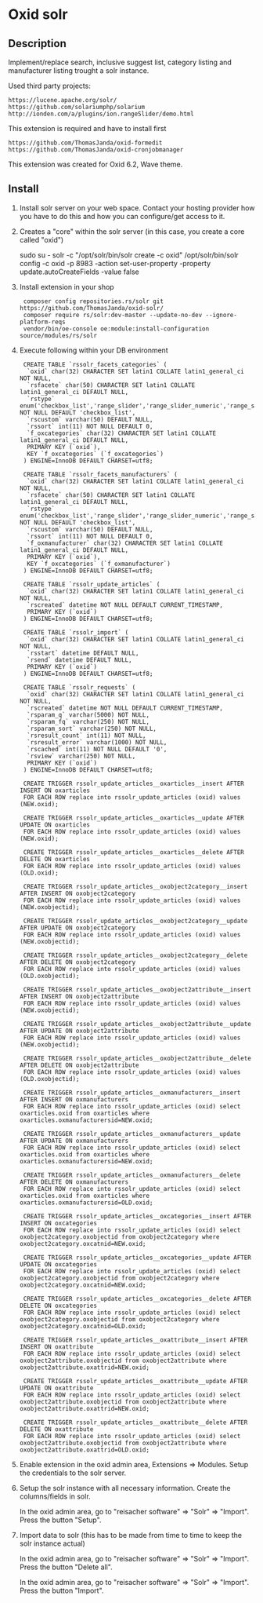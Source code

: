# Oxid solr

## Description

Implement/replace search, inclusive suggest list, category listing and manufacturer listing 
trought a solr instance. 

Used third party projects: 

    https://lucene.apache.org/solr/
    https://github.com/solariumphp/solarium
    http://ionden.com/a/plugins/ion.rangeSlider/demo.html

This extension is required and have to install first

    https://github.com/ThomasJanda/oxid-formedit
    https://github.com/ThomasJanda/oxid-cronjobmanager

This extension was created for Oxid 6.2, Wave theme.


## Install

1. Install solr server on your web space. Contact your hosting provider how you have to do this and how you can configure/get access to it.

2. Creates a "core" within the solr server (in this case, you create a core called "oxid")

    sudo su - solr -c "/opt/solr/bin/solr create -c oxid"
    /opt/solr/bin/solr config -c oxid -p 8983 -action set-user-property -property update.autoCreateFields -value false

3. Install extension in your shop

        composer config repositories.rs/solr git https://github.com/ThomasJanda/oxid-solr/
        composer require rs/solr:dev-master --update-no-dev --ignore-platform-reqs
        vendor/bin/oe-console oe:module:install-configuration source/modules/rs/solr

4. Execute following within your DB environment

        CREATE TABLE `rssolr_facets_categories` (
         `oxid` char(32) CHARACTER SET latin1 COLLATE latin1_general_ci NOT NULL,
         `rsfacete` char(50) CHARACTER SET latin1 COLLATE latin1_general_ci DEFAULT NULL,
         `rstype` enum('checkbox_list','range_slider','range_slider_numeric','range_slider_currency','selectbox','custom_template') NOT NULL DEFAULT 'checkbox_list',
         `rscustom` varchar(50) DEFAULT NULL,
         `rssort` int(11) NOT NULL DEFAULT 0,
         `f_oxcategories` char(32) CHARACTER SET latin1 COLLATE latin1_general_ci DEFAULT NULL,
         PRIMARY KEY (`oxid`),
         KEY `f_oxcategories` (`f_oxcategories`)
        ) ENGINE=InnoDB DEFAULT CHARSET=utf8;

        CREATE TABLE `rssolr_facets_manufacturers` (
         `oxid` char(32) CHARACTER SET latin1 COLLATE latin1_general_ci NOT NULL,
         `rsfacete` char(50) CHARACTER SET latin1 COLLATE latin1_general_ci DEFAULT NULL,
         `rstype` enum('checkbox_list','range_slider','range_slider_numeric','range_slider_currency','selectbox','custom_template') NOT NULL DEFAULT 'checkbox_list',
         `rscustom` varchar(50) DEFAULT NULL,
         `rssort` int(11) NOT NULL DEFAULT 0,
         `f_oxmanufacturer` char(32) CHARACTER SET latin1 COLLATE latin1_general_ci DEFAULT NULL,
         PRIMARY KEY (`oxid`),
         KEY `f_oxcategories` (`f_oxmanufacturer`)
        ) ENGINE=InnoDB DEFAULT CHARSET=utf8;
        
        CREATE TABLE `rssolr_update_articles` (
         `oxid` char(32) CHARACTER SET latin1 COLLATE latin1_general_ci NOT NULL,
         `rscreated` datetime NOT NULL DEFAULT CURRENT_TIMESTAMP,
         PRIMARY KEY (`oxid`)
        ) ENGINE=InnoDB DEFAULT CHARSET=utf8;
        
        CREATE TABLE `rssolr_import` (
         `oxid` char(32) CHARACTER SET latin1 COLLATE latin1_general_ci NOT NULL,
         `rsstart` datetime DEFAULT NULL,
         `rsend` datetime DEFAULT NULL,
         PRIMARY KEY (`oxid`)
        ) ENGINE=InnoDB DEFAULT CHARSET=utf8;
        
        CREATE TABLE `rssolr_requests` (
         `oxid` char(32) CHARACTER SET latin1 COLLATE latin1_general_ci NOT NULL,
         `rscreated` datetime NOT NULL DEFAULT CURRENT_TIMESTAMP,
         `rsparam_q` varchar(5000) NOT NULL,
         `rsparam_fq` varchar(250) NOT NULL,
         `rsparam_sort` varchar(250) NOT NULL,
         `rsresult_count` int(11) NOT NULL,
         `rsresult_error` varchar(1000) NOT NULL,
         `rscached` int(11) NOT NULL DEFAULT '0',
         `rsview` varchar(250) NOT NULL,
         PRIMARY KEY (`oxid`)
        ) ENGINE=InnoDB DEFAULT CHARSET=utf8;
        
        CREATE TRIGGER rssolr_update_articles__oxarticles__insert AFTER INSERT ON oxarticles
        FOR EACH ROW replace into rssolr_update_articles (oxid) values (NEW.oxid);
        
        CREATE TRIGGER rssolr_update_articles__oxarticles__update AFTER UPDATE ON oxarticles
        FOR EACH ROW replace into rssolr_update_articles (oxid) values (NEW.oxid);
        
        CREATE TRIGGER rssolr_update_articles__oxarticles__delete AFTER DELETE ON oxarticles
        FOR EACH ROW replace into rssolr_update_articles (oxid) values (OLD.oxid);
        
        CREATE TRIGGER rssolr_update_articles__oxobject2category__insert AFTER INSERT ON oxobject2category
        FOR EACH ROW replace into rssolr_update_articles (oxid) values (NEW.oxobjectid);
        
        CREATE TRIGGER rssolr_update_articles__oxobject2category__update AFTER UPDATE ON oxobject2category
        FOR EACH ROW replace into rssolr_update_articles (oxid) values (NEW.oxobjectid);
        
        CREATE TRIGGER rssolr_update_articles__oxobject2category__delete AFTER DELETE ON oxobject2category
        FOR EACH ROW replace into rssolr_update_articles (oxid) values (OLD.oxobjectid);
        
        CREATE TRIGGER rssolr_update_articles__oxobject2attribute__insert AFTER INSERT ON oxobject2attribute
        FOR EACH ROW replace into rssolr_update_articles (oxid) values (NEW.oxobjectid);
        
        CREATE TRIGGER rssolr_update_articles__oxobject2attribute__update AFTER UPDATE ON oxobject2attribute
        FOR EACH ROW replace into rssolr_update_articles (oxid) values (NEW.oxobjectid);
        
        CREATE TRIGGER rssolr_update_articles__oxobject2attribute__delete AFTER DELETE ON oxobject2attribute
        FOR EACH ROW replace into rssolr_update_articles (oxid) values (OLD.oxobjectid);
        
        CREATE TRIGGER rssolr_update_articles__oxmanufacturers__insert AFTER INSERT ON oxmanufacturers
        FOR EACH ROW replace into rssolr_update_articles (oxid) select oxarticles.oxid from oxarticles where oxarticles.oxmanufacturersid=NEW.oxid;
        
        CREATE TRIGGER rssolr_update_articles__oxmanufacturers__update AFTER UPDATE ON oxmanufacturers
        FOR EACH ROW replace into rssolr_update_articles (oxid) select oxarticles.oxid from oxarticles where oxarticles.oxmanufacturersid=NEW.oxid;
        
        CREATE TRIGGER rssolr_update_articles__oxmanufacturers__delete AFTER DELETE ON oxmanufacturers
        FOR EACH ROW replace into rssolr_update_articles (oxid) select oxarticles.oxid from oxarticles where oxarticles.oxmanufacturersid=OLD.oxid;
        
        CREATE TRIGGER rssolr_update_articles__oxcategories__insert AFTER INSERT ON oxcategories
        FOR EACH ROW replace into rssolr_update_articles (oxid) select oxobject2category.oxobjectid from oxobject2category where oxobject2category.oxcatnid=NEW.oxid;
        
        CREATE TRIGGER rssolr_update_articles__oxcategories__update AFTER UPDATE ON oxcategories
        FOR EACH ROW replace into rssolr_update_articles (oxid) select oxobject2category.oxobjectid from oxobject2category where oxobject2category.oxcatnid=NEW.oxid;
        
        CREATE TRIGGER rssolr_update_articles__oxcategories__delete AFTER DELETE ON oxcategories
        FOR EACH ROW replace into rssolr_update_articles (oxid) select oxobject2category.oxobjectid from oxobject2category where oxobject2category.oxcatnid=OLD.oxid;
        
        CREATE TRIGGER rssolr_update_articles__oxattribute__insert AFTER INSERT ON oxattribute
        FOR EACH ROW replace into rssolr_update_articles (oxid) select oxobject2attribute.oxobjectid from oxobject2attribute where oxobject2attribute.oxattrid=NEW.oxid;
        
        CREATE TRIGGER rssolr_update_articles__oxattribute__update AFTER UPDATE ON oxattribute
        FOR EACH ROW replace into rssolr_update_articles (oxid) select oxobject2attribute.oxobjectid from oxobject2attribute where oxobject2attribute.oxattrid=NEW.oxid;
        
        CREATE TRIGGER rssolr_update_articles__oxattribute__delete AFTER DELETE ON oxattribute
        FOR EACH ROW replace into rssolr_update_articles (oxid) select oxobject2attribute.oxobjectid from oxobject2attribute where oxobject2attribute.oxattrid=OLD.oxid;


5. Enable extension in the oxid admin area, Extensions => Modules. Setup the credentials to the solr server.

6. Setup the solr instance with all necessary information. Create the columns/fields in solr.

    In the oxid admin area, go to "reisacher software" => "Solr" => "Import". Press the button "Setup".

7. Import data to solr (this has to be made from time to time to keep the solr instance actual)

    In the oxid admin area, go to "reisacher software" => "Solr" => "Import". Press the button "Delete all".

    In the oxid admin area, go to "reisacher software" => "Solr" => "Import". Press the button "Import".
